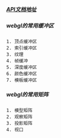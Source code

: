 ##### [API文档地址](https://registry.khronos.org/webgl/specs/1.0/)

##### webgl的常用缓冲区
```
1. 顶点缓冲区
2. 索引缓冲区
3. 纹理
4. 帧缓冲
5. 深度缓冲区
6. 颜色缓冲区
7. 模板缓冲区
```
##### webgl的常用矩阵
```
1. 模型矩阵
2. 观察矩阵
3. 投影矩阵
4. 视口
```